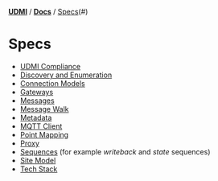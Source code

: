 [**UDMI**](../../) / [**Docs**](../) / [Specs](./)(#)

# Specs

- [UDMI Compliance](compliance.md)
- [Discovery and Enumeration](discovery.md)
- [Connection Models](connecting.md)
- [Gateways](gateway.md)
- [Messages](../messages/)
- [Message Walk](message_walk.md)
- [Metadata](metadata.md)
- [MQTT Client](mqtt_client.md)
- [Point Mapping](point_mapping.md)
- [Proxy](proxy.md)
- [Sequences](sequences/) (for example _writeback_ and _state_ sequences) 
- [Site Model](site_model.md)
- [Tech Stack](tech_stack.md)
